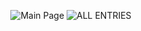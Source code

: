 <html lang="en">
    <p align="center">
        <head>
            <style>
                img {
                    cursor: pointer;
                    width: auto;
                    height: auto;
                }
            </style>
        </head>
        <body>
            <img id="clickableImage1" src="https://img.shields.io/badge/GO_TO-MAIN_PAGE-ffffff?style=for-the-badge&labelColor=000&color=fff" title="Main Page" onclick="changeImage()">
            <script>
                function changeImage() {
                    var image = document.getElementById('clickableImage1');
                    if (image.src.endsWith('image1.jpg')) {
                        image.src = 'https://img.shields.io/badge/NO-ESCAPE-ffffff?style=for-the-badge&labelColor=ff0000&color=ff9999';
                    } else {
                        image.src = 'image1.jpg';
                    }
                }
            </script>
        </body>
        <head>
            <style>
                img {
                    cursor: pointer;
                    width: auto;
                    height: auto;
                }
            </style>
        </head>
        <body>
            <img id="clickableImage2" src="https://img.shields.io/badge/GO_TO-ALL_ENTRIES-ffffff?style=for-the-badge&labelColor=000&color=fff" title="ALL ENTRIES" onclick="changeImage()">
            <script>
                function changeImage() {
                    var image = document.getElementById('clickableImage2');
                    if (image.src.endsWith('image1.jpg')) {
                        image.src = 'https://img.shields.io/badge/NO-ESCAPE-ffffff?style=for-the-badge&labelColor=ff0000&color=ff9999';
                    } else {
                        image.src = 'image1.jpg';
                    }
                }
            </script>
        </body>
    </p>
</html>
